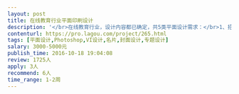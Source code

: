 ```yaml
---                
layout: post       
title: 在线教育行业平面印刷设计           
description: '</br>在线教育行业，设计内容都已确定，共5类平面设计需求：</br>1、招聘宣传页：</br>支持打印</br>A5尺寸</br>最好是PS源文件</br></br>2、课程宣传单页：</br>支持打印</br>尺寸：A4纸折成4页或单页可折叠</br>最好是PS源文件</br></br>3、课程宣传易拉宝：</br></br>4、练习册模板设计：</br>要求用Indesign设计</br>5个页面：封面、概要、目录页、正文页、封底</br></br>5、名片设计</br></br>人员要求：</br>希望有印刷及VI相关的设计经验~</br>'     
contenturl: https://pro.lagou.com/project/265.html      
tags: [平面设计,Photoshop,VI设计,名片,封面设计,专题设计]            
salary: 3000-5000元          
publish_time: 2016-10-18 19:04:08         
review: 1725人                   
apply: 3人                   
recommend: 6人                   
time_range: 1-2周              
---                 
```


